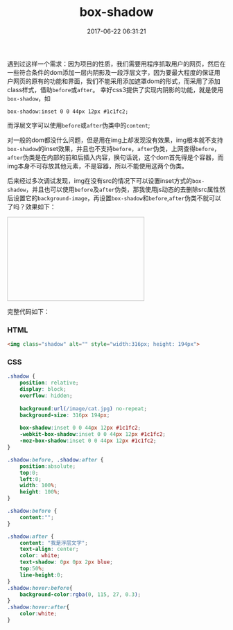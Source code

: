 ﻿---
title: box-shadow
date: 2017-06-22 06:31:21
tags:
---
遇到过这样一个需求：因为项目的性质，我们需要用程序抓取用户的网页，然后在一些符合条件的dom添加一层内阴影及一段浮层文字，因为要最大程度的保证用户网页的原有的功能和界面，我们不能采用添加遮罩dom的形式，而采用了添加class样式，借助`before`或`after`。
幸好css3提供了实现内阴影的功能，就是使用`box-shadow`，如
~~~
box-shadow:inset 0 0 44px 12px #1c1fc2;
~~~
而浮层文字可以使用`before`或`after`伪类中的`content`;

对一般的dom都没什么问题，但是用在img上却发现没有效果，img根本就不支持`box-shadow`的inset效果，并且也不支持`before`，`after`伪类，上网查得`before`，`after`伪类是在内部的前和后插入内容，换句话说，这个dom首先得是个容器，而img本身不可存放其他元素，不是容器，所以不能使用这两个伪类。

后来经过多次调试发现，img在没有src的情况下可以设置inset方式的`box-shadow`，并且也可以使用`before`及`after`伪类，那我使用js动态的去删除src属性然后设置它的`background-image`，再设置`box-shadow`和`before`,`after`伪类不就可以了吗？效果如下：

<div>
<img class="shadow" alt="" style="width:316px; height: 194px">
</div>

完整代码如下：
### HTML
~~~html
<img class="shadow" alt="" style="width:316px; height: 194px">
~~~

### CSS
~~~css
.shadow {
	position: relative;
	display: block;
	overflow: hidden;
	
	background:url(/image/cat.jpg) no-repeat;
	background-size: 316px 194px;
	
	box-shadow:inset 0 0 44px 12px #1c1fc2;
	-webkit-box-shadow:inset 0 0 44px 12px #1c1fc2;
	-moz-box-shadow:inset 0 0 44px 12px #1c1fc2;
}

.shadow:before, .shadow:after {
	position:absolute;
	top:0;
	left:0;
	width: 100%;
	height: 100%;
}

.shadow:before {
	content:"";
}

.shadow:after {
	content: "我是浮层文字";
	text-align: center;
	color: white;
	text-shadow: 0px 0px 2px blue;
	top:50%;
	line-height:0;
}
.shadow:hover:before{
	background-color:rgba(0, 115, 27, 0.3);
}
.shadow:hover:after{
	color:white;
}
~~~
